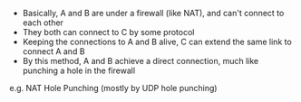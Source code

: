 - Basically, A and B are under a firewall (like NAT), and can't connect to each other
- They both can connect to C by some protocol
- Keeping the connections to A and B alive, C can extend the same link to connect A and B
- By this method, A and B achieve a direct connection, much like punching a hole in the firewall

e.g. NAT Hole Punching (mostly by UDP hole punching)